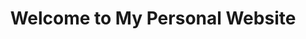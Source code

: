 ---
layout: home  # 使用 home 布局
title: "Welcome to My Personal Website"
author_profile: true  # 显示作者信息
header:
  overlay_image: /assets/images/header.jpg  # 头部背景图片
  overlay_filter: 0.5  # 背景图片的透明度
#   caption: "Photo by [Unsplash](https://unsplash.com)"
excerpt: "Welcome to my personal website!"
feature_row:
  - title: "About Me"
    excerpt: "Learn more about my background, skills, and interests."
    url: "/about/"
    btn_label: "Read More"
    btn_class: "btn--primary"
  - title: "Projects"
    excerpt: "Check out some of my recent projects and work."
    url: "/projects/"
    btn_label: "View Projects"
    btn_class: "btn--primary"
  - title: "Blog"
    excerpt: "Read my latest blog posts on technology, design, and more."
    url: "/blog/"
    btn_label: "Visit Blog"
    btn_class: "btn--primary"
---